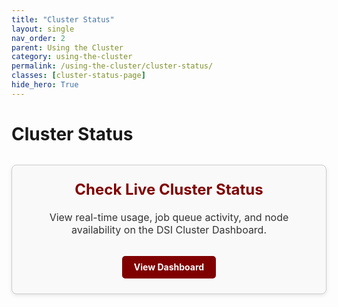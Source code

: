 ```yaml
---
title: "Cluster Status"
layout: single
nav_order: 2
parent: Using the Cluster
category: using-the-cluster
permalink: /using-the-cluster/cluster-status/
classes: [cluster-status-page]
hide_hero: True
---
```


# Cluster Status


<style>
.status-tile {
  border: 1px solid #ccc;
  border-radius: 8px;
  padding: 1.5rem;
  background-color: #f9f9f9;
  text-align: center;
  max-width: 600px; /* Keeps the tile from getting too wide on large screens */
  margin-top: 2rem;
  margin-left: auto;
  margin-right: aut
  /* Adds vertical space below the tile, pushing the footer down. 15vh = 15% of the viewport height. Adjust as needed. */
  margin-bottom: 15vh;
  box-shadow: 0 2px 6px rgba(0,0,0,0.1);
}
.status-tile h2 {
  margin-top: 0;
  font-size: 1.5rem;
  color: #800000;
}
.status-tile p {
  font-size: 1rem;
  color: #333;
}
.status-tile a.button {
  display: inline-block;
  margin-top: 1rem;
  padding: 0.6rem 1.2rem;
  background-color: #800000;
  color: white;
  text-decoration: none;
  border-radius: 5px;
  font-weight: bold;
}
.status-tile a.button:hover {
  background-color: #a00000;
}
</style>

<div class="status-tile">
  <h2>Check Live Cluster Status</h2>
  <p>View real-time usage, job queue activity, and node availability on the DSI Cluster Dashboard.</p>
  <a class="button" href="https://cluster-status.ds.uchicago.edu/status/uchicago-dsi-cluster" target="_blank">View Dashboard</a>
</div>
